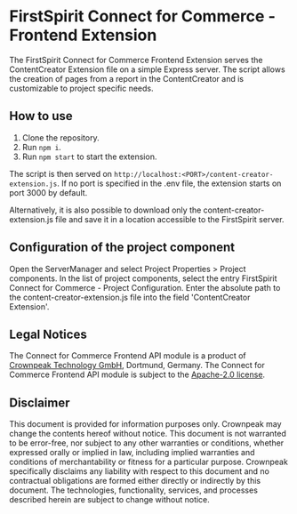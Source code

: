 # FirstSpirit Connect for Commerce - Frontend Extension

The FirstSpirit Connect for Commerce Frontend Extension serves the ContentCreator Extension file on a simple Express server. The script allows the creation of pages from a report in the ContentCreator and is customizable to project specific needs.

## How to use

1. Clone the repository.
2. Run `npm i`.
3. Run `npm start` to start the extension.

The script is then served on `http://localhost:<PORT>/content-creator-extension.js`.
If no port is specified in the .env file, the extension starts on port 3000 by default.

Alternatively, it is also possible to download only the content-creator-extension.js file and save it in a location accessible to the FirstSpirit server.

## Configuration of the project component

Open the ServerManager and select Project Properties > Project components.
In the list of project components, select the entry FirstSpirit Connect for Commerce - Project Configuration.
Enter the absolute path to the content-creator-extension.js file into the field 'ContentCreator Extension'.

## Legal Notices

The Connect for Commerce Frontend API module is a product of [Crownpeak Technology GmbH](https://www.crownpeak.com),
Dortmund, Germany. The Connect for Commerce Frontend API module is subject to the [Apache-2.0 license](https://github.com/e-Spirit/connect-for-commerce-module/blob/master/LICENSE).

## Disclaimer

This document is provided for information purposes only.
Crownpeak may change the contents hereof without notice.
This document is not warranted to be error-free, nor subject to any
other warranties or conditions, whether expressed orally or
implied in law, including implied warranties and conditions of
merchantability or fitness for a particular purpose. Crownpeak 
specifically disclaims any liability with respect to this document
and no contractual obligations are formed either directly or
indirectly by this document. The technologies, functionality, services,
and processes described herein are subject to change without notice.
